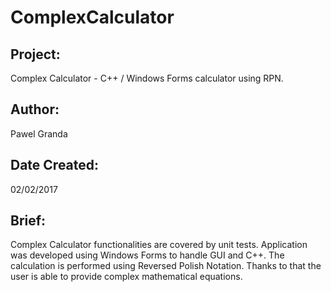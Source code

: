 # ComplexCalculator

## Project:
Complex Calculator - C++ / Windows Forms calculator using RPN.

## Author:
Pawel Granda

## Date Created: 
02/02/2017

## Brief:
Complex Calculator functionalities are covered by unit tests. Application was developed using Windows Forms to handle GUI and C++. The calculation is performed using Reversed Polish Notation. Thanks to that the user is able to provide complex mathematical equations. 
